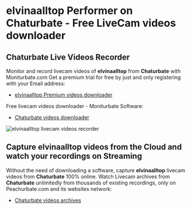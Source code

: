 # elvinaalltop Performer on Chaturbate - Free LiveCam videos downloader

## Chaturbate Live Videos Recorder

Monitor and record livecam videos of **elvinaalltop** from **Chaturbate** with Moniturbate.com
Get a premium trial for free by just and only registering with your Email address:
* [elvinaalltop Premium videos downloader](https://moniturbate.com/request-demo-licence-key.html)

Free livecam videos downloader - Moniturbate Software:
* [Chaturbate videos downloader](https://moniturbate.com/moniturbate-download-software.html)

![elvinaalltop livecam videos recorder](https://peachurnet.com/templates/moniturbate-software.png)


## Capture elvinaalltop videos from the Cloud and watch your recordings on Streaming

Without the need of downloading a software, capture **elvinaalltop** livecam videos from **Chaturbate** 100% online.
Watch Livecam archives from **Chaturbate** unlimitedly from thousands of existing recordings, only on Peachurbate.com and its websites network:
* [Chaturbate videos archives](https://peachurnet.com/)